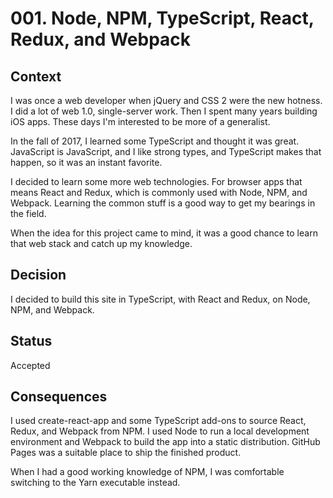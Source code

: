 # 001. Node, NPM, TypeScript, React, Redux, and Webpack

## Context

I was once a web developer when jQuery and CSS 2 were the new hotness. I did a lot of web 1.0, single-server work. Then I spent many years building iOS apps. These days I'm interested to be more of a generalist.

In the fall of 2017, I learned some TypeScript and thought it was great. JavaScript is JavaScript, and I like strong types, and TypeScript makes that happen, so it was an instant favorite.

I decided to learn some more web technologies. For browser apps that means React and Redux, which is commonly used with Node, NPM, and Webpack. Learning the common stuff is a good way to get my bearings in the field.

When the idea for this project came to mind, it was a good chance to learn that web stack and catch up my knowledge.

## Decision

I decided to build this site in TypeScript, with React and Redux, on Node, NPM, and Webpack.

## Status

Accepted

## Consequences

I used create-react-app and some TypeScript add-ons to source React, Redux, and Webpack from NPM. I used Node to run a local development environment and Webpack to build the app into a static distribution. GitHub Pages was a suitable place to ship the finished product.

When I had a good working knowledge of NPM, I was comfortable switching to the Yarn executable instead.
